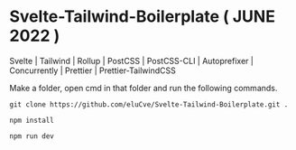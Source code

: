 # Svelte-Tailwind-Boilerplate ( JUNE 2022 )
Svelte | Tailwind | Rollup | PostCSS | PostCSS-CLI | Autoprefixer | Concurrently | Prettier | Prettier-TailwindCSS

Make a folder, open cmd in that folder and run the following commands.

``` git clone https://github.com/eluCve/Svelte-Tailwind-Boilerplate.git . ```

``` npm install ```

``` npm run dev ```
